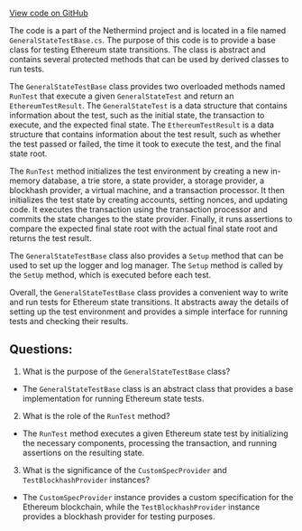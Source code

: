 [View code on GitHub](https://github.com/NethermindEth/nethermind/src/Nethermind/Ethereum.Test.Base/GeneralTestBase.cs)

The code is a part of the Nethermind project and is located in a file named `GeneralStateTestBase.cs`. The purpose of this code is to provide a base class for testing Ethereum state transitions. The class is abstract and contains several protected methods that can be used by derived classes to run tests.

The `GeneralStateTestBase` class provides two overloaded methods named `RunTest` that execute a given `GeneralStateTest` and return an `EthereumTestResult`. The `GeneralStateTest` is a data structure that contains information about the test, such as the initial state, the transaction to execute, and the expected final state. The `EthereumTestResult` is a data structure that contains information about the test result, such as whether the test passed or failed, the time it took to execute the test, and the final state root.

The `RunTest` method initializes the test environment by creating a new in-memory database, a trie store, a state provider, a storage provider, a blockhash provider, a virtual machine, and a transaction processor. It then initializes the test state by creating accounts, setting nonces, and updating code. It executes the transaction using the transaction processor and commits the state changes to the state provider. Finally, it runs assertions to compare the expected final state root with the actual final state root and returns the test result.

The `GeneralStateTestBase` class also provides a `Setup` method that can be used to set up the logger and log manager. The `Setup` method is called by the `SetUp` method, which is executed before each test.

Overall, the `GeneralStateTestBase` class provides a convenient way to write and run tests for Ethereum state transitions. It abstracts away the details of setting up the test environment and provides a simple interface for running tests and checking their results.
## Questions: 
 1. What is the purpose of the `GeneralStateTestBase` class?
- The `GeneralStateTestBase` class is an abstract class that provides a base implementation for running Ethereum state tests.

2. What is the role of the `RunTest` method?
- The `RunTest` method executes a given Ethereum state test by initializing the necessary components, processing the transaction, and running assertions on the resulting state.

3. What is the significance of the `CustomSpecProvider` and `TestBlockhashProvider` instances?
- The `CustomSpecProvider` instance provides a custom specification for the Ethereum blockchain, while the `TestBlockhashProvider` instance provides a blockhash provider for testing purposes.